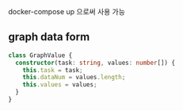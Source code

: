 docker-compose up 으로써 사용 가능

## graph data form

```ts
class GraphValue {
  constructor(task: string, values: number[]) {
    this.task = task;
    this.dataNum = values.length;
    this.values = values;
  }
}
```
